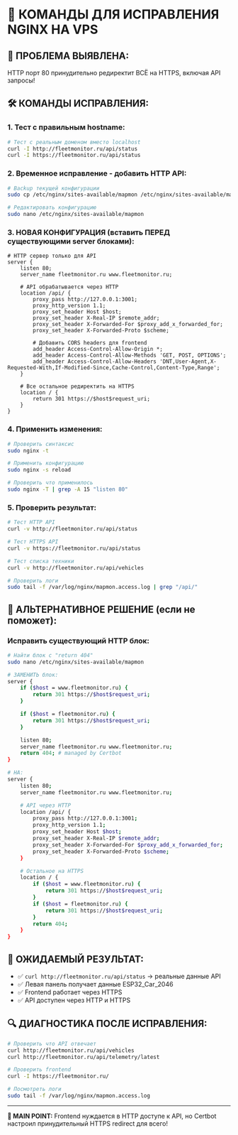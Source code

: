 # 🔧 КОМАНДЫ ДЛЯ ИСПРАВЛЕНИЯ NGINX НА VPS

## 🎯 **ПРОБЛЕМА ВЫЯВЛЕНА:**
HTTP порт 80 принудительно редиректит ВСЁ на HTTPS, включая API запросы!

## 🛠️ **КОМАНДЫ ИСПРАВЛЕНИЯ:**

### **1. Тест с правильным hostname:**
```bash
# Тест с реальным доменом вместо localhost
curl -I http://fleetmonitor.ru/api/status
curl -I https://fleetmonitor.ru/api/status
```

### **2. Временное исправление - добавить HTTP API:**
```bash
# Backup текущей конфигурации
sudo cp /etc/nginx/sites-available/mapmon /etc/nginx/sites-available/mapmon.backup-$(date +%Y%m%d-%H%M)

# Редактировать конфигурацию
sudo nano /etc/nginx/sites-available/mapmon
```

### **3. НОВАЯ КОНФИГУРАЦИЯ (вставить ПЕРЕД существующими server блоками):**
```nginx
# HTTP сервер только для API
server {
    listen 80;
    server_name fleetmonitor.ru www.fleetmonitor.ru;

    # API обрабатывается через HTTP
    location /api/ {
        proxy_pass http://127.0.0.1:3001;
        proxy_http_version 1.1;
        proxy_set_header Host $host;
        proxy_set_header X-Real-IP $remote_addr;
        proxy_set_header X-Forwarded-For $proxy_add_x_forwarded_for;
        proxy_set_header X-Forwarded-Proto $scheme;
        
        # Добавить CORS headers для frontend
        add_header Access-Control-Allow-Origin *;
        add_header Access-Control-Allow-Methods 'GET, POST, OPTIONS';
        add_header Access-Control-Allow-Headers 'DNT,User-Agent,X-Requested-With,If-Modified-Since,Cache-Control,Content-Type,Range';
    }

    # Все остальное редиректить на HTTPS
    location / {
        return 301 https://$host$request_uri;
    }
}
```

### **4. Применить изменения:**
```bash
# Проверить синтаксис
sudo nginx -t

# Применить конфигурацию
sudo nginx -s reload

# Проверить что применилось
sudo nginx -T | grep -A 15 "listen 80"
```

### **5. Проверить результат:**
```bash
# Тест HTTP API
curl -v http://fleetmonitor.ru/api/status

# Тест HTTPS API  
curl -v https://fleetmonitor.ru/api/status

# Тест списка техники
curl -v http://fleetmonitor.ru/api/vehicles

# Проверить логи
sudo tail -f /var/log/nginx/mapmon.access.log | grep "/api/"
```

## 🎯 **АЛЬТЕРНАТИВНОЕ РЕШЕНИЕ (если не поможет):**

### **Исправить существующий HTTP блок:**
```bash
# Найти блок с "return 404"
sudo nano /etc/nginx/sites-available/mapmon

# ЗАМЕНИТЬ блок:
server {
    if ($host = www.fleetmonitor.ru) {
        return 301 https://$host$request_uri;
    }

    if ($host = fleetmonitor.ru) {
        return 301 https://$host$request_uri;
    }

    listen 80;
    server_name fleetmonitor.ru www.fleetmonitor.ru;
    return 404; # managed by Certbot
}

# НА:
server {
    listen 80;
    server_name fleetmonitor.ru www.fleetmonitor.ru;

    # API через HTTP
    location /api/ {
        proxy_pass http://127.0.0.1:3001;
        proxy_http_version 1.1;
        proxy_set_header Host $host;
        proxy_set_header X-Real-IP $remote_addr;
        proxy_set_header X-Forwarded-For $proxy_add_x_forwarded_for;
        proxy_set_header X-Forwarded-Proto $scheme;
    }

    # Остальное на HTTPS
    location / {
        if ($host = www.fleetmonitor.ru) {
            return 301 https://$host$request_uri;
        }
        if ($host = fleetmonitor.ru) {
            return 301 https://$host$request_uri;
        }
        return 404;
    }
}
```

## 🚀 **ОЖИДАЕМЫЙ РЕЗУЛЬТАТ:**
- ✅ `curl http://fleetmonitor.ru/api/status` → реальные данные API
- ✅ Левая панель получает данные ESP32_Car_2046  
- ✅ Frontend работает через HTTPS
- ✅ API доступен через HTTP и HTTPS

## 🔍 **ДИАГНОСТИКА ПОСЛЕ ИСПРАВЛЕНИЯ:**
```bash
# Проверить что API отвечает
curl http://fleetmonitor.ru/api/vehicles
curl http://fleetmonitor.ru/api/telemetry/latest

# Проверить frontend
curl -I https://fleetmonitor.ru/

# Посмотреть логи
sudo tail -f /var/log/nginx/mapmon.access.log
```

---

**🎯 MAIN POINT:** Frontend нуждается в HTTP доступе к API, но Certbot настроил принудительный HTTPS redirect для всего!